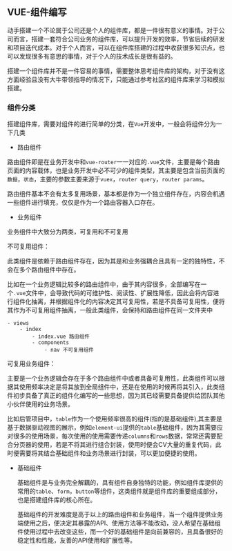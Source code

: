 ## VUE-组件编写

动手搭建一个不论属于公司还是个人的组件库，都是一件很有意义的事情。对于公司而言，搭建一套符合公司业务的组件库，可以提升开发的效率，节省后续的研发和项目迭代成本。对于个人而言，可以在组件库搭建的过程中收获很多知识点，也可以发现很多有意思的事情，对于个人的技术成长是很有益的。

搭建一个组件库并不是一件容易的事情，需要整体思考组件库的架构，对于没有这方面经验且没有大牛带领指导的情况下，只能通过参考社区的组件库来学习和模拟搭建。

### 组件分类

搭建组件库，需要对组件的进行简单的分类，在`Vue`开发中，一般会将组件分为一下几类

- 路由组件

路由组件即是在业务开发中和`vue-router`一一对应的`.vue`文件，主要是每个路由页面的内容载体，也是业务开发中必不可少的组件类型，其主要是包含当前页面的`数据`，`状态`，主要的参数主要来源于`vuex`，`router query`，`router params`。

路由组件基本不会有太多复用场景，基本都是作为一个独立组件存在，内容会机遇一些组件进行填充，仅仅是作为一个路由容器入口存在。

- 业务组件

业务组件中大致分为两类，可复用和不可复用

不可复用组件：

​	此类组件是依赖于路由组件存在，因为其是和业务强耦合且具有一定的独特性，不会在多个路由组件中存在。

​	比如在一个业务逻辑比较多的路由组件中，由于其内容很多，全部编写在一个`.vue`文件中，会导致代码的可维护性、阅读性、扩展性降低，因此会将内容进行组件化抽离，并根据组件化的内容决定其可复用性，若是不具备可复用性，便将其作为不可复用组件抽离，一般此类组件，会保持和路由组件在同一文件夹中

```
- views
	- index
		- index.vue 路由组件
		- components
			- nav 不可复用组件
```

可复用业务组件：

​	主要是一个业务逻辑会存在于多个路由组件中或者具备可复用性，此类组件可以根据其使用频率决定是将其放到全局组件中，还是在使用的时候再将其引入，此类组件初步具备了真正的组件化编写的一些思想，因为其已经需要具备提供给团队其他小伙伴使用的业务场景。

​	比如后管项目中，`table`作为一个使用频率很高的组件(指的是基础组件),其主要是基于数据驱动视图的展示，例如`element-ui`提供的`table`基础组件，因为其需要应对很多的使用场景，每次使用的使用需要传递`columns`和`rows`数据，常常还需要配合分页器的使用，若是不将其进行组合封装，使用时便会CV大量的重复代码，此时便需要将其结合基础组件和业务场景进行封装，可以更加便捷的使用。

- 基础组件

  基础组件是与业务完全解藕的，具有组件自身独特的功能，例如组件库提供的常用的`table`、`form`，`button`等组件，这类组件就是组件库的重要组成部分，也是搭建组件库的核心所在。

  基础组件的开发难度是高于以上的路由组件和业务组件，当一个组件提供业务端使用之后，便决定其暴露的API、使用方法等不能改动，没人希望在基础组件使用过程中去改变这些，而一个好的基础组件是向前兼容的，且具备很好的稳定性和性能，友善的API使用和扩展性等。

